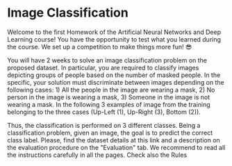 # Image Classification

Welcome to the first Homework of the Artificial Neural Networks and Deep Learning course!
You have the opportunity to test what you learned during the course. We set up a competition to make things more fun! 😎

You will have 2 weeks to solve an image classification problem on the proposed dataset. In particular, you are required to classify images depicting groups of people based on the number of masked people. In the specific, your solution must discriminate between images depending on the following cases: 1) All the people in the image are wearing a mask, 2) No person in the image is wearing a mask, 3) Someone in the image is not wearing a mask. In the following 3 examples of image from the training belonging to the three cases (Up-Left (1), Up-Right (3), Bottom (2)).

Thus, the classification is performed on 3 different classes. Being a classification problem, given an image, the goal is to predict the correct class label. Please, find the dataset details at this link and a description on the evaluation procedure on the "Evaluation" tab. We recommend to read all the instructions carefully in all the pages. Check also the Rules